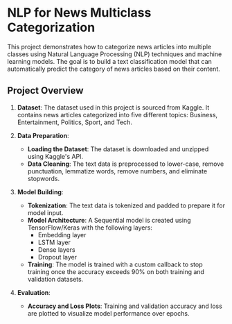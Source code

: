 # NLP for News Multiclass Categorization

This project demonstrates how to categorize news articles into multiple classes using Natural Language Processing (NLP) techniques and machine learning models. The goal is to build a text classification model that can automatically predict the category of news articles based on their content.

## Project Overview

1. **Dataset**: The dataset used in this project is sourced from Kaggle. It contains news articles categorized into five different topics: Business, Entertainment, Politics, Sport, and Tech.

2. **Data Preparation**:
   - **Loading the Dataset**: The dataset is downloaded and unzipped using Kaggle's API.
   - **Data Cleaning**: The text data is preprocessed to lower-case, remove punctuation, lemmatize words, remove numbers, and eliminate stopwords.

3. **Model Building**:
   - **Tokenization**: The text data is tokenized and padded to prepare it for model input.
   - **Model Architecture**: A Sequential model is created using TensorFlow/Keras with the following layers:
     - Embedding layer
     - LSTM layer
     - Dense layers
     - Dropout layer
   - **Training**: The model is trained with a custom callback to stop training once the accuracy exceeds 90% on both training and validation datasets.

4. **Evaluation**:
   - **Accuracy and Loss Plots**: Training and validation accuracy and loss are plotted to visualize model performance over epochs.
